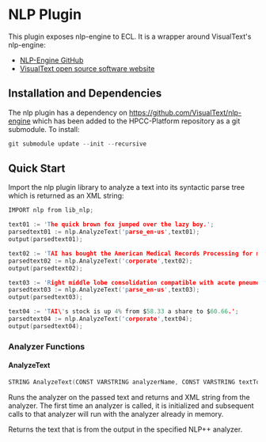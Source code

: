 NLP Plugin
================

This plugin exposes nlp-engine to ECL.  It is a wrapper around VisualText's nlp-engine:
* [NLP-Engine GitHub](https://github.com/VisualText/nlp-engine)
* [VisualText open source software website](https://visualtext.org)


Installation and Dependencies
------------------------------

The nlp plugin has a dependency on https://github.com/VisualText/nlp-engine which has been added to the HPCC-Platform repository as a git submodule.  To install:
```c
git submodule update --init --recursive
```

Quick Start
------------

Import the nlp plugin library to analyze a text into its syntactic parse tree which is returned as an XML string:
```c
IMPORT nlp from lib_nlp; 

text01 := 'The quick brown fox jumped over the lazy boy.';
parsedtext01 := nlp.AnalyzeText('parse_en-us',text01);
output(parsedtext01);

text02 := 'TAI has bought the American Medical Records Processing for more than $130 million dollars.';
parsedtext02 := nlp.AnalyzeText('corporate',text02);
output(parsedtext02);

text03 := 'Right middle lobe consolidation compatible with acute pneumonitis.';
parsedtext03 := nlp.AnalyzeText('parse_en-us',text03);
output(parsedtext03);

text04 := 'TAI\'s stock is up 4% from $58.33 a share to $60.66.';
parsedtext04 := nlp.AnalyzeText('corporate',text04);
output(parsedtext04);
```

### Analyzer Functions

#### AnalyzeText

```c
STRING AnalyzeText(CONST VARSTRING analyzerName, CONST VARSTRING textToAnalyze)
```

Runs the analyzer on the passed text and returns and XML string from the analyzer. The first time an analyzer is called, it is initialized and subsequent calls to that analyzer will run with the analyzer already in memory.

Returns the text that is from the output in the specified NLP++ analyzer.
